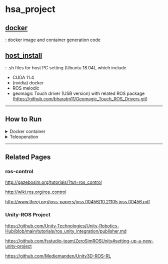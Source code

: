 # hsa_project
## [docker](https://github.com/hoo223/hsa_project/tree/master/docker)
: docker image and container generation code

## [host_install](https://github.com/hoo223/hsa_project/tree/master/host_install)
: .sh files for host PC setting (Ubuntu 18.04), which include
* CUDA 11.4
* (nvidia) docker    
* ROS melodic    
* geomagic Touch driver (USB version) with related ROS package (https://github.com/bharatm11/Geomagic_Touch_ROS_Drivers.git)   

***

## How to Run
<details>
<summary>Docker container</summary>

|container name|command(start)|command(attach)|command(start & attach)|command(exec)|
|--|--|--|--|--|
|ros|rs|ra|ros|re|
|unity|us|ua|unity|ue|
|ur10|urs|ura|ur10|ure|

</details>

<details>
<summary>Teleoperation</summary>
  
1. Gazebo
    * Host PC (Terminal 1)
        ```
        hp
        haptic
        ```
    * ros container (Terminal 2~4)
        ```
        ursim
        interface_v
        teleop
        ```

2. Unity
    * Host PC (Terminal 1)
        ```
        hp
        haptic
        ```
    * unity contatiner (Terminal 2)
        ```
        unity
        ```
        run the project and start 
    * ros container (Terminal 3~7)
        ```
        ut
        controller
        uhi
        interface_v
        teleop
        ```
        
3. Real UR10
    * Host PC (Terminal 1)
        ```
        hp
        haptic
        ```
    * ur10 contatiner (Terminal 2)
        ```
        ur10_tcp
        ```
    * Teachpendent   
        1) run program   
        2) load program -> ExternalControl.urp   
        3) play button   
    * ros container (Terminal 3~4)
        ```
        interface_r
        teleop
        ```
</details>

***

## Related Pages
### ros-control
http://gazebosim.org/tutorials/?tut=ros_control

http://wiki.ros.org/ros_control

http://www.theoj.org/joss-papers/joss.00456/10.21105.joss.00456.pdf

### Unity-ROS Project
https://github.com/Unity-Technologies/Unity-Robotics-Hub/blob/main/tutorials/ros_unity_integration/publisher.md

https://github.com/fsstudio-team/ZeroSimROSUnity#setting-up-a-new-unity-project

https://github.com/Mediemanden/Unity3D-ROS-RL
